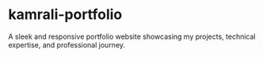 # kamrali-portfolio
A sleek and responsive portfolio website showcasing my projects, technical expertise, and professional journey.
